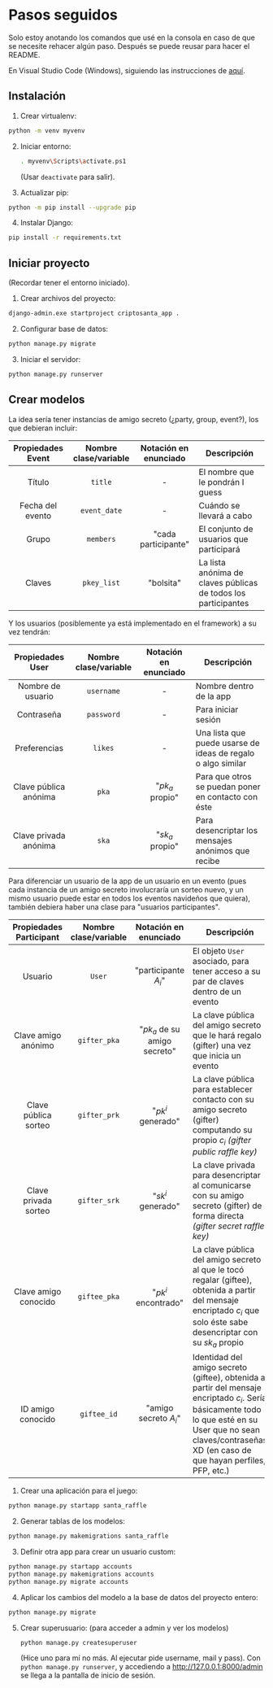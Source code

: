 # Pasos seguidos

Solo estoy anotando los comandos que usé en la consola en caso de que se necesite rehacer algún paso. Después se puede reusar para hacer el README.

En Visual Studio Code (Windows), siguiendo las instrucciones de [aquí](https://tutorial.djangogirls.org/es/django_installation/).


## Instalación

1. Crear virtualenv:
```bash
python -m venv myvenv
```

2. Iniciar entorno:
    ```bash
    . myvenv\Scripts\activate.ps1
    ```
    (Usar `deactivate` para salir).

3. Actualizar pip:
```bash
python -m pip install --upgrade pip
```

4. Instalar Django:
```bash
pip install -r requirements.txt
```


## Iniciar proyecto

(Recordar tener el entorno iniciado).

1. Crear archivos del proyecto:
```bash
django-admin.exe startproject criptosanta_app .
```

2. Configurar base de datos:
```bash
python manage.py migrate
```

3. Iniciar el servidor:
```bash
python manage.py runserver
```


## Crear modelos

La idea sería tener instancias de amigo secreto (¿party, group, event?), los que debieran incluir:

| Propiedades Event | Nombre clase/variable | Notación en enunciado | Descripción |
|:-----------------:|:---------------------:|:---------------------:|-------------|
| Título | `title` | - | El nombre que le pondrán I guess |
| Fecha del evento | `event_date` | - | Cuándo se llevará a cabo |
| Grupo | `members` | "cada participante" | El conjunto de usuarios que participará |
| Claves | `pkey_list` | "bolsita" | La lista anónima de claves públicas de todos los participantes |

Y los usuarios (posiblemente ya está implementado en el framework) a su vez tendrán:

| Propiedades User | Nombre clase/variable | Notación en enunciado | Descripción |
|:----------------:|:---------------------:|:---------------------:|-------------|
| Nombre de usuario | `username` | - | Nombre dentro de la app |
| Contraseña | `password` | - | Para iniciar sesión |
| Preferencias | `likes` | - | Una lista que puede usarse de ideas de regalo o algo similar |
| Clave pública anónima | `pka` | "$`pk_a`$ propio" | Para que otros se puedan poner en contacto con éste |
| Clave privada anónima | `ska` | "$`sk_a`$ propio" | Para desencriptar los mensajes anónimos que recibe |

Para diferenciar un usuario de la app de un usuario en un evento (pues cada instancia de un amigo secreto involucraría un sorteo nuevo, y un mismo usuario puede estar en todos los eventos navideños que quiera), también debiera haber una clase para "usuarios participantes".

| Propiedades Participant | Nombre clase/variable | Notación en enunciado | Descripción |
|:-----------------------:|:---------------------:|:---------------------:|-------------|
| Usuario | `User` | "participante $`A_i`$" | El objeto `User` asociado, para tener acceso a su par de claves dentro de un evento |
| Clave amigo anónimo | `gifter_pka` | "$`pk_a`$ de su amigo secreto" | La clave pública del amigo secreto que le hará regalo (gifter) una vez que inicia un evento |
| Clave pública sorteo | `gifter_prk` | "$`pk^i`$ generado" | La clave pública para establecer contacto con su amigo secreto (gifter) computando su propio $`c_i`$ *(gifter public raffle key)* |
| Clave privada sorteo | `gifter_srk` | "$`sk^i`$ generado" | La clave privada para desencriptar al comunicarse con su amigo secreto (gifter) de forma directa *(gifter secret raffle key)* |
| Clave amigo conocido | `giftee_pka` | "$`pk^i`$ encontrado" | La clave pública del amigo secreto al que le tocó regalar (giftee), obtenida a partir del mensaje encriptado $`c_i`$ que solo éste sabe desencriptar con su $`sk_a`$ propio |
| ID amigo conocido | `giftee_id` | "amigo secreto $`A_i`$" | Identidad del amigo secreto (giftee), obtenida a partir del mensaje encriptado $`c_i`$. Sería básicamente todo lo que esté en su User que no sean claves/contraseñas XD (en caso de que hayan perfiles, PFP, etc.) |

1. Crear una aplicación para el juego:
```bash
python manage.py startapp santa_raffle
```

2. Generar tablas de los modelos:
```bash
python manage.py makemigrations santa_raffle
```

3. Definir otra app para crear un usuario custom:
```bash
python manage.py startapp accounts
python manage.py makemigrations accounts
python manage.py migrate accounts
```

4. Aplicar los cambios del modelo a la base de datos del proyecto entero:
```bash
python manage.py migrate
```

5. Crear superusuario: (para acceder a admin y ver los modelos)
    ```bash
    python manage.py createsuperuser
    ```
    (Hice uno para mí no más. Al ejecutar pide username, mail y pass).
    Con `python manage.py runserver`, y accediendo a http://127.0.0.1:8000/admin se llega a la pantalla de inicio de sesión.